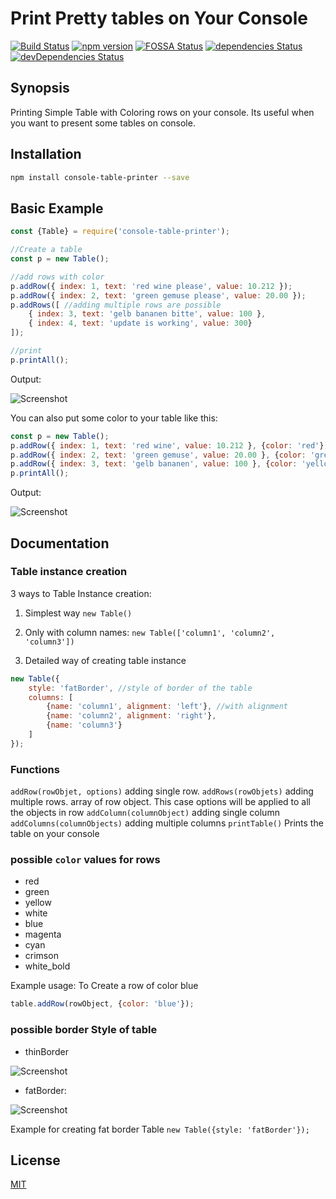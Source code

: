 # Print Pretty tables on Your Console

[![Build Status](https://travis-ci.org/ayonious/console-table-printer.svg?branch=master)](https://travis-ci.org/ayonious/console-table-printer)
[![npm version](https://badge.fury.io/js/console-table-printer.svg)](https://badge.fury.io/js/console-table-printer)
[![FOSSA Status](https://app.fossa.io/api/projects/git%2Bgithub.com%2Fayonious%2Fconsole-table-printer.svg?type=shield)](https://app.fossa.io/projects/git%2Bgithub.com%2Fayonious%2Fconsole-table-printer?ref=badge_shield)
[![dependencies Status](https://david-dm.org/ayonious/console-table-printer/status.svg)](https://david-dm.org/ayonious/console-table-printer)
[![devDependencies Status](https://david-dm.org/ayonious/console-table-printer/dev-status.svg)](https://david-dm.org/ayonious/console-table-printer?type=dev)

## Synopsis

Printing Simple Table with Coloring rows on your console. Its useful when you want to present some tables on console.

## Installation

```bash
npm install console-table-printer --save
```

## Basic Example

```javascript
const {Table} = require('console-table-printer');

//Create a table
const p = new Table();

//add rows with color
p.addRow({ index: 1, text: 'red wine please', value: 10.212 });
p.addRow({ index: 2, text: 'green gemuse please', value: 20.00 });
p.addRows([ //adding multiple rows are possible
    { index: 3, text: 'gelb bananen bitte', value: 100 },
    { index: 4, text: 'update is working', value: 300}
]);

//print
p.printAll();
```

Output:

![Screenshot](https://cdn.jsdelivr.net/gh/ayonious/console-table-printer@master/static-resources/screenshot-simple.png)

You can also put some color to your table like this:
```javascript
const p = new Table();
p.addRow({ index: 1, text: 'red wine', value: 10.212 }, {color: 'red'});
p.addRow({ index: 2, text: 'green gemuse', value: 20.00 }, {color: 'green'});
p.addRow({ index: 3, text: 'gelb bananen', value: 100 }, {color: 'yellow'});
p.printAll();
```

Output:

![Screenshot](https://cdn.jsdelivr.net/gh/ayonious/console-table-printer@master/static-resources/screenshot-colored.png)

## Documentation

### Table instance creation
3 ways to Table Instance creation:

1. Simplest way `new Table()`

2. Only with column names: `new Table(['column1', 'column2', 'column3'])`

3. Detailed way of creating table instance

```javascript
new Table({
    style: 'fatBorder', //style of border of the table
    columns: [
        {name: 'column1', alignment: 'left'}, //with alignment
        {name: 'column2', alignment: 'right'},
        {name: 'column3'}
    ]
});
```

### Functions

`addRow(rowObjet, options)` adding single row.
`addRows(rowObjets)` adding multiple rows. array of row object. This case options will be applied to all the objects in row
`addColumn(columnObject)` adding single column
`addColumns(columnObjects)` adding multiple columns
`printTable()` Prints the table on your console

### possible `color` values for rows

* red
* green
* yellow
* white
* blue
* magenta
* cyan
* crimson
* white_bold

Example usage: To Create a row of color blue
```js
table.addRow(rowObject, {color: 'blue'});
```

### possible border Style of table

* thinBorder

![Screenshot](https://cdn.jsdelivr.net/gh/ayonious/console-table-printer@master/static-resources/screenshot-thin-border.png)

* fatBorder:

![Screenshot](https://cdn.jsdelivr.net/gh/ayonious/console-table-printer@master/static-resources/screenshot-fat-border.png)

Example for creating fat border Table `new Table({style: 'fatBorder'});`

## License

[MIT](https://github.com/ayonious/console-table-printer/blob/master/LICENSE)
